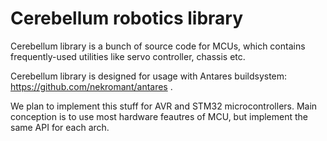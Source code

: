 Cerebellum robotics library
======================

Cerebellum library is a bunch of source code for MCUs, which contains frequently-used utilities like servo controller, chassis etc.

Cerebellum library is designed for usage with Antares buildsystem: https://github.com/nekromant/antares .

We plan to implement this stuff for AVR and STM32 microcontrollers. Main conception is to use most hardware feautres of MCU, but implement the same API for each arch.
